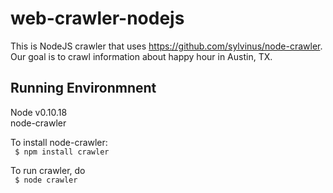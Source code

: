 web-crawler-nodejs
==================

This is NodeJS crawler that uses https://github.com/sylvinus/node-crawler.
<br />
Our goal is to crawl information about happy hour in Austin, TX.

Running Environmnent
--------------------
Node v0.10.18 <br />
node-crawler

To install node-crawler: <br />
<code>
	$ npm install crawler
</code>
<br />

To run crawler, do 
<br />
<code>
	$ node crawler
</code>